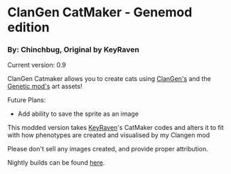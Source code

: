 # ClanGen CatMaker - Genemod edition

### By: Chinchbug, Original by KeyRaven 

Current version: 0.9

ClanGen Catmaker allows you to create cats using [ClanGen's](https://sablesteel.itch.io/clan-gen-fan-edit) and the [Genetic mod's](https://github.com/Chinch-Bug/clangen-genemod) art assets!

Future Plans:
- Add ability to save the sprite as an image

This modded version takes [KeyRaven](https://github.com/keyraven)'s CatMaker codes and alters it to fit with how phenotypes are created and visualised by my Clangen mod

Please don't sell any images created, and provide proper attribution. 


Nightly builds can be found [here](https://nightly.link/Chinch-Bug/clangen_catmaker-modded/workflows/build/main).
